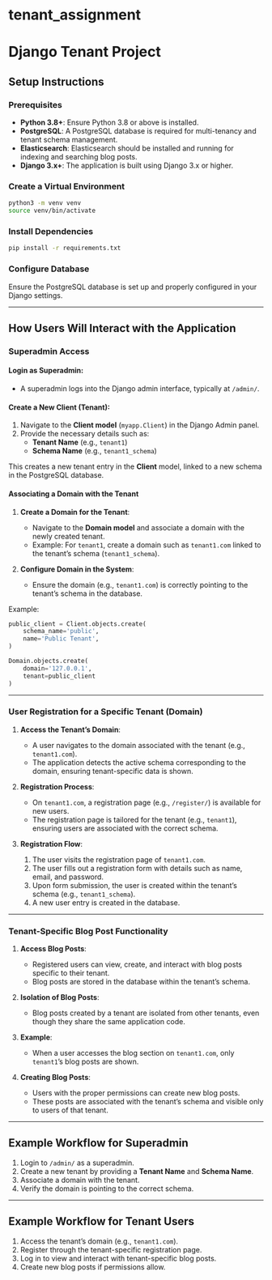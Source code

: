 # tenant_assignment
# Django Tenant Project

## Setup Instructions

### Prerequisites
- **Python 3.8+**: Ensure Python 3.8 or above is installed.
- **PostgreSQL**: A PostgreSQL database is required for multi-tenancy and tenant schema management.
- **Elasticsearch**: Elasticsearch should be installed and running for indexing and searching blog posts.
- **Django 3.x+**: The application is built using Django 3.x or higher.

### Create a Virtual Environment
```bash
python3 -m venv venv
source venv/bin/activate
```

### Install Dependencies
```bash
pip install -r requirements.txt
```

### Configure Database
Ensure the PostgreSQL database is set up and properly configured in your Django settings.

---

## How Users Will Interact with the Application

### Superadmin Access

#### Login as Superadmin:
- A superadmin logs into the Django admin interface, typically at `/admin/`.

#### Create a New Client (Tenant):
1. Navigate to the **Client model** (`myapp.Client`) in the Django Admin panel.
2. Provide the necessary details such as:
   - **Tenant Name** (e.g., `tenant1`)
   - **Schema Name** (e.g., `tenant1_schema`)

This creates a new tenant entry in the **Client** model, linked to a new schema in the PostgreSQL database.

#### Associating a Domain with the Tenant
1. **Create a Domain for the Tenant**:
   - Navigate to the **Domain model** and associate a domain with the newly created tenant.
   - Example: For `tenant1`, create a domain such as `tenant1.com` linked to the tenant’s schema (`tenant1_schema`).

2. **Configure Domain in the System**:
   - Ensure the domain (e.g., `tenant1.com`) is correctly pointing to the tenant’s schema in the database.

Example:
```python
public_client = Client.objects.create(
    schema_name='public',
    name='Public Tenant',
)

Domain.objects.create(
    domain='127.0.0.1',
    tenant=public_client
)
```

---

### User Registration for a Specific Tenant (Domain)

1. **Access the Tenant’s Domain**:
   - A user navigates to the domain associated with the tenant (e.g., `tenant1.com`).
   - The application detects the active schema corresponding to the domain, ensuring tenant-specific data is shown.

2. **Registration Process**:
   - On `tenant1.com`, a registration page (e.g., `/register/`) is available for new users.
   - The registration page is tailored for the tenant (e.g., `tenant1`), ensuring users are associated with the correct schema.

3. **Registration Flow**:
   1. The user visits the registration page of `tenant1.com`.
   2. The user fills out a registration form with details such as name, email, and password.
   3. Upon form submission, the user is created within the tenant’s schema (e.g., `tenant1_schema`).
   4. A new user entry is created in the database.

---

### Tenant-Specific Blog Post Functionality

1. **Access Blog Posts**:
   - Registered users can view, create, and interact with blog posts specific to their tenant.
   - Blog posts are stored in the database within the tenant’s schema.

2. **Isolation of Blog Posts**:
   - Blog posts created by a tenant are isolated from other tenants, even though they share the same application code.

3. **Example**:
   - When a user accesses the blog section on `tenant1.com`, only `tenant1`’s blog posts are shown.

4. **Creating Blog Posts**:
   - Users with the proper permissions can create new blog posts.
   - These posts are associated with the tenant’s schema and visible only to users of that tenant.

---

## Example Workflow for Superadmin
1. Login to `/admin/` as a superadmin.
2. Create a new tenant by providing a **Tenant Name** and **Schema Name**.
3. Associate a domain with the tenant.
4. Verify the domain is pointing to the correct schema.

---

## Example Workflow for Tenant Users
1. Access the tenant’s domain (e.g., `tenant1.com`).
2. Register through the tenant-specific registration page.
3. Log in to view and interact with tenant-specific blog posts.
4. Create new blog posts if permissions allow.
